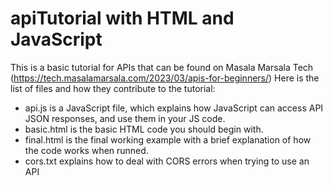 # apiTutorial with HTML and JavaScript
This is a basic tutorial for APIs that can be found on Masala Marsala Tech (https://tech.masalamarsala.com/2023/03/apis-for-beginners/)
Here is the list of files and how they contribute to the tutorial:
- api.js is a JavaScript file, which explains how JavaScript can access API JSON responses, and use them in your JS code.
- basic.html is the basic HTML code you should begin with.
- final.html is the final working example with a brief explanation of how the code works when runned. 
- cors.txt explains how to deal with CORS errors when trying to use an API

